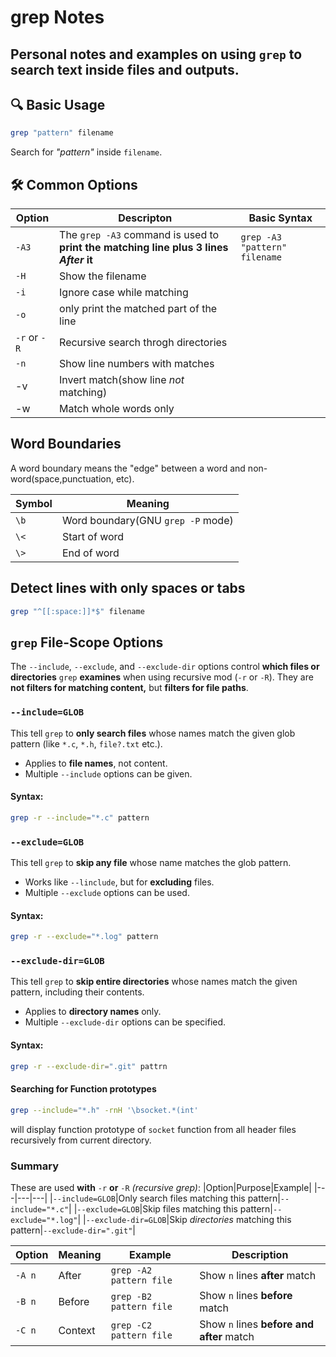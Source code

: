 # grep Notes

Personal notes and examples on using `grep` to search text inside files and outputs.
---

## 🔍 Basic Usage
```bash
grep "pattern" filename
```
Search for *"pattern"* inside `filename`.

## 🛠️ Common Options
|Option|Descripton|Basic Syntax|
|---|---|---|
|`-A3`|The `grep -A3` command is used to **print the matching line plus 3 lines** ***After*** **it**|`grep -A3 "pattern" filename`|
|`-H`|Show the filename||
|`-i`|Ignore case while matching||
|`-o`|only print the matched part of the line||
|`-r` or `-R`|Recursive search throgh directories||
|`-n`|Show line numbers with matches||
|-v|Invert match(show line *not* matching)||
|-w|Match whole words only||

## Word Boundaries
A word boundary means the "edge" between a word and non-word(space,punctuation, etc).

|Symbol|Meaning|
|---|---|
|`\b`|Word boundary(GNU `grep -P` mode)|
|`\<`|Start of word|
|`\>`|End of word|

## Detect lines with only spaces or tabs
```bash
grep "^[[:space:]]*$" filename
```

## `grep` File-Scope Options
The `--include`, `--exclude`, and `--exclude-dir` options control **which files or directories** `grep` **examines** when using recursive mod (`-r` or `-R`). They are **not filters for matching content,** but **filters for file paths**.

### `--include=GLOB`
This tell `grep` to **only search files** whose names match the given glob pattern (like `*.c`, `*.h`, `file?.txt` etc.).
 * Applies to **file names**, not content.
 * Multiple `--include` options can be given.
#### Syntax:
```bash
grep -r --include="*.c" pattern
```

### `--exclude=GLOB`
This tell `grep` to **skip any file** whose name matches the glob pattern.
 * Works like `--linclude`, but for **excluding** files.
 * Multiple `--exclude` options can be used.

#### Syntax:
```bash
grep -r --exclude="*.log" pattern
```


### `--exclude-dir=GLOB`
This tell `grep` to **skip entire directories** whose names match the given pattern, including their contents.
 * Applies to **directory names** only.
 * Multiple `--exclude-dir` options can be specified.

#### Syntax:
```bash
grep -r --exclude-dir=".git" pattrn
```

#### Searching for Function prototypes
```bash
grep --include="*.h" -rnH '\bsocket.*(int'
```
will display function prototype of `socket` function from all header files recursively from current directory.

### Summary
These are used **with** `-r` **or** `-R` *(recursive grep)*:
|Option|Purpose|Example|
|---|---|---|
|`--include=GLOB`|Only search files matching this pattern|`--include="*.c"`|
|`--exclude=GLOB`|Skip files matching this pattern|`--exclude="*.log"`|
|`--exclude-dir=GLOB`|Skip *directories* matching this pattern|`--exclude-dir=".git"`|

|Option|Meaning|Example|Description|
|---|---|---|---|
|`-A n`|After|`grep -A2 pattern file`|Show `n` lines **after** match|
|`-B n`|Before|`grep -B2 pattern file`|Show `n` lines **before** match|
|`-C n`|Context|`grep -C2 pattern file`|Show `n` lines **before and after** match|
